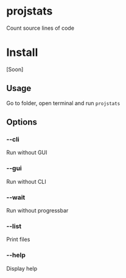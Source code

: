 # projstats
Count source lines of code

# Install

[Soon]

## Usage

Go to folder, open terminal and run `projstats`

## Options

### --cli

Run without GUI

### --gui

Run without CLI

### --wait

Run without progressbar

### --list

Print files

### --help

Display help
